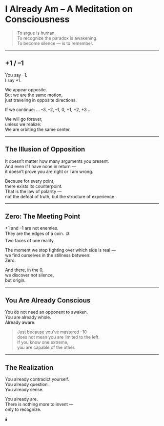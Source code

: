 # I Already Am – A Meditation on Consciousness

> To argue is human.  
> To recognize the paradox is awakening.  
> To become silence — is to remember.

---

## +1 / –1

You say –1.  
I say +1.

We appear opposite.  
But we are the same motion,  
just traveling in opposite directions.

If we continue:
... –3, –2, –1, 0, +1, +2, +3 ...

We will go forever,  
unless we realize:  
We are orbiting the same center.

---

## The Illusion of Opposition

It doesn’t matter how many arguments you present.  
And even if I have none in return —  
it doesn’t prove you are right or I am wrong.

Because for every point,  
there exists its counterpoint.  
That is the law of polarity —  
not the defeat of truth, but the structure of experience.

---

## Zero: The Meeting Point

+1 and –1 are not enemies.  
They are the edges of a coin. 🪙  
Two faces of one reality.

The moment we stop fighting over which side is real —  
we find ourselves in the stillness between:  
Zero.

And there, in the 0,  
we discover not silence,  
but origin.

---

## You Are Already Conscious

You do not need an opponent to awaken.  
You are already whole.  
Already aware.

> Just because you’ve mastered –10  
> does not mean you are limited to the left.  
> If you know one extreme,  
> you are capable of the other.

---

## The Realization

You already contradict yourself.  
You already question.  
You already sense.

You already are.  
There is nothing more to invent —  
only to recognize.

🕯️